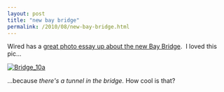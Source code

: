 ```yaml
---
layout: post
title: "new bay bridge"
permalink: /2010/08/new-bay-bridge.html
---
```


<p>Wired has a <a href="http://www.wired.com/gadgetlab/2010/07/gallery-bay-bridge/all/1" target="_self">great photo essay up about the new Bay Bridge</a>. &#0160;I loved this pic...</p>
<p><a href="http://sippey.typepad.com/.a/6a00d8341c4f5f53ef0133f2ff9dd2970b-pi" style="display: inline;"><img alt="Bridge_10a" class="asset  asset-image at-xid-6a00d8341c4f5f53ef0133f2ff9dd2970b" src="http://sippey.typepad.com/.a/6a00d8341c4f5f53ef0133f2ff9dd2970b-500wi" /></a></p>
<p>...because <em>there&#39;s a tunnel in the bridge.</em> How cool is that?</p>


